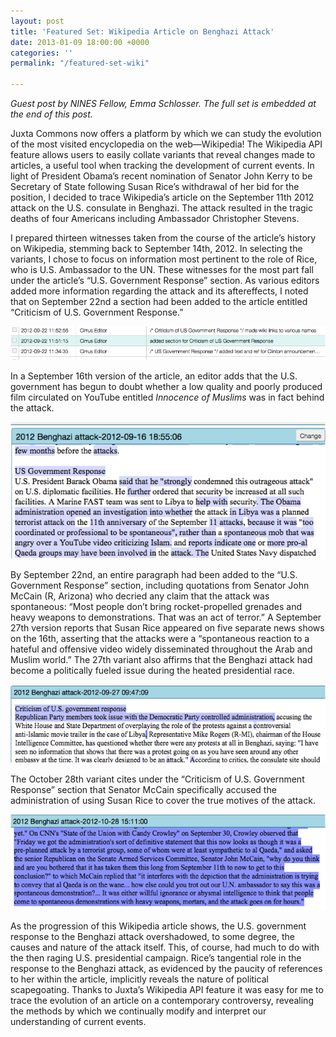 ```yaml
---
layout: post
title: 'Featured Set: Wikipedia Article on Benghazi Attack'
date: 2013-01-09 18:00:00 +0000
categories: ''
permalink: "/featured-set-wiki"

---
```

 
_Guest post by NINES Fellow, Emma Schlosser. The full set is embedded at the end of this post._

Juxta Commons now offers a platform by which we can study the evolution of the most visited encyclopedia on the web—Wikipedia! The Wikipedia API feature allows users to easily collate variants that reveal changes made to articles, a useful tool when tracking the development of current events. In light of President Obama’s recent nomination of Senator John Kerry to be Secretary of State following Susan Rice’s withdrawal of her bid for the position, I decided to trace Wikipedia’s article on the September 11th 2012 attack on the U.S. consulate in Benghazi. The attack resulted in the tragic deaths of four Americans including Ambassador Christopher Stevens.

I prepared thirteen witnesses taken from the course of the article’s history on Wikipedia, stemming back to September 14th, 2012. In selecting the variants, I chose to focus on information most pertinent to the role of Rice, who is U.S. Ambassador to the UN. These witnesses for the most part fall under the article’s “U.S. Government Response” section. As various editors added more information regarding the attack and its aftereffects, I noted that on September 22nd a section had been added to the article entitled “Criticism of U.S. Government Response.”

[![](/wp-content/uploads/2013/01/schlosser1.png "schlosser1")](http://dev-juxtasoftware.pantheonsite.io/wp-content/uploads/2013/01/schlosser1.png)

In a September 16th version of the article, an editor adds that the U.S. government has begun to doubt whether a low quality and poorly produced film circulated on YouTube entitled _Innocence of Muslims_ was in fact behind the attack.

![](/wp-content/uploads/2013/01/schlosser2.png "heat map")

By September 22nd, an entire paragraph had been added to the “U.S. Government Response” section, including quotations from Senator John McCain (R, Arizona) who decried any claim that the attack was spontaneous: “Most people don’t bring rocket-propelled grenades and heavy weapons to demonstrations. That was an act of terror.” A September 27th version reports that Susan Rice appeared on five separate news shows on the 16th, asserting that the attacks were a “spontaneous reaction to a hateful and offensive video widely disseminated throughout the Arab and Muslim world.” The 27th variant also affirms that the Benghazi attack had become a politically fueled issue during the heated presidential race.

![](/wp-content/uploads/2013/01/schlosser3.png "heat map criticism")

The October 28th variant cites under the “Criticism of U.S. Government Response” section that Senator McCain specifically accused the administration of using Susan Rice to cover the true motives of the attack.

![](/wp-content/uploads/2013/01/schlosser4.png "heat map significant change")

As the progression of this Wikipedia article shows, the U.S. government response to the Benghazi attack overshadowed, to some degree, the causes and nature of the attack itself. This, of course, had much to do with the then raging U.S. presidential campaign. Rice’s tangential role in the response to the Benghazi attack, as evidenced by the paucity of references to her within the article, implicitly reveals the nature of political scapegoating. Thanks to Juxta’s Wikipedia API feature it was easy for me to trace the evolution of an article on a contemporary controversy, revealing the methods by which we continually modify and interpret our understanding of current events.